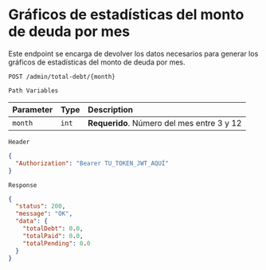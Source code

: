 # Gráficos de estadísticas del monto de deuda por mes
Este endpoint se encarga de devolver los datos necesarios para generar los gráficos de estadísticas del monto de deuda por mes.

```http
POST /admin/total-debt/{month}
```

`Path Variables`

| Parameter | Type  | Description                                |
|:----------|:------|:-------------------------------------------|
| `month`   | `int` | **Requerido**. Número del mes entre 3 y 12 |


`Header`
```json
{
  "Authorization": "Bearer TU_TOKEN_JWT_AQUÍ"
}
```

`Response`
```json
{
  "status": 200,
  "message": "OK",
  "data": {
    "totalDebt": 0.0,
    "totalPaid": 0.0,
    "totalPending": 0.0
  }
}
```    





